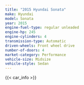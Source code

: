 ```yaml
---
title: "2015 Hyundai Sonata"
make: Hyundai
model: Sonata
year: 2015
engine-fuel-type: regular unleaded
engine-hp: 245
engine-cylinders: 4
transmission-type: Automatic
driven-wheels: Front wheel drive
number-of-doors: 4
market-category: Performance
vehicle-size: Midsize
vehicle-style: Sedan
---
```


{{< car_info >}}
